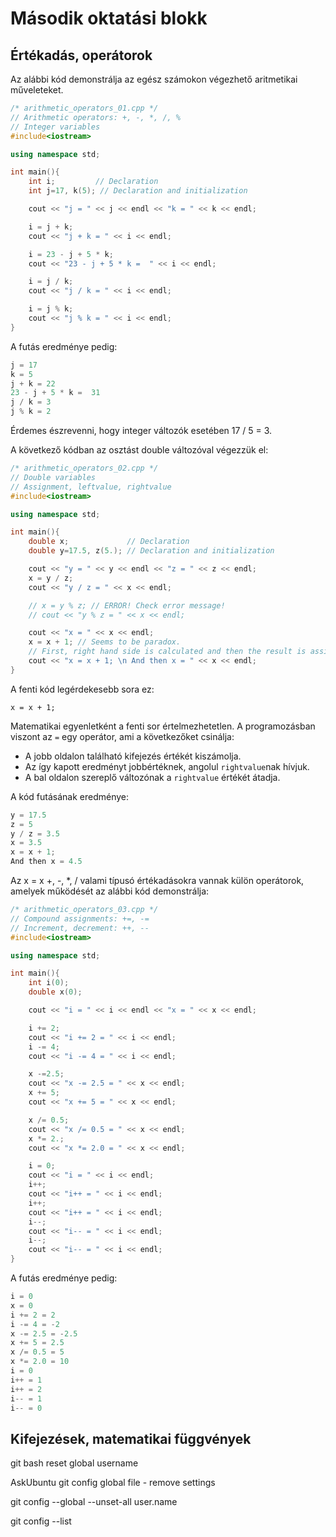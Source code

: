 # Második  oktatási blokk

## Értékadás, operátorok

Az alábbi kód demonstrálja az egész számokon végezhető aritmetikai műveleteket.

```c++
/* arithmetic_operators_01.cpp */
// Arithmetic operators: +, -, *, /, %
// Integer variables
#include<iostream>

using namespace std;

int main(){
    int i;         // Declaration
    int j=17, k(5); // Declaration and initialization

    cout << "j = " << j << endl << "k = " << k << endl;

    i = j + k;
    cout << "j + k = " << i << endl;

    i = 23 - j + 5 * k;
    cout << "23 - j + 5 * k =  " << i << endl;

    i = j / k;
    cout << "j / k = " << i << endl;

    i = j % k;
    cout << "j % k = " << i << endl;
}
```

A futás eredménye pedig:

```c++
j = 17
k = 5
j + k = 22
23 - j + 5 * k =  31
j / k = 3
j % k = 2
```

Érdemes észrevenni, hogy integer változók esetében 17 / 5 = 3.

A következő kódban az osztást double változóval végezzük el:

```c++
/* arithmetic_operators_02.cpp */
// Double variables
// Assignment, leftvalue, rightvalue
#include<iostream>

using namespace std;

int main(){
    double x;             // Declaration
    double y=17.5, z(5.); // Declaration and initialization

    cout << "y = " << y << endl << "z = " << z << endl;
    x = y / z;
    cout << "y / z = " << x << endl;

    // x = y % z; // ERROR! Check error message!
    // cout << "y % z = " << x << endl;

    cout << "x = " << x << endl;
    x = x + 1; // Seems to be paradox. 
    // First, right hand side is calculated and then the result is assigned to left-hand-side variable.
    cout << "x = x + 1; \n And then x = " << x << endl;
}
```

A fenti kód legérdekesebb sora ez:

`x = x + 1;` 

Matematikai egyenletként a fenti sor értelmezhetetlen. A programozásban viszont az `=` egy operátor, ami a következőket csinálja:
- A jobb oldalon található kifejezés értékét kiszámolja.
- Az így kapott eredményt jobbértéknek, angolul `rightvalue`nak hívjuk.
- A bal oldalon szereplő változónak a `rightvalue` értékét átadja.

A kód futásának eredménye:

```c++
y = 17.5
z = 5
y / z = 3.5
x = 3.5
x = x + 1; 
And then x = 4.5
```

Az x = x +, -, *, / valami típusó értékadásokra vannak külön operátorok, amelyek működését az alábbi kód demonstrálja:

```c++
/* arithmetic_operators_03.cpp */
// Compound assignments: +=, -=
// Increment, decrement: ++, --
#include<iostream>

using namespace std;

int main(){
    int i(0);
    double x(0);

    cout << "i = " << i << endl << "x = " << x << endl;

    i += 2;
    cout << "i += 2 = " << i << endl;
    i -= 4;
    cout << "i -= 4 = " << i << endl;

    x -=2.5;
    cout << "x -= 2.5 = " << x << endl;
    x += 5;
    cout << "x += 5 = " << x << endl;

    x /= 0.5;
    cout << "x /= 0.5 = " << x << endl;
    x *= 2.;
    cout << "x *= 2.0 = " << x << endl;

    i = 0;
    cout << "i = " << i << endl;
    i++;
    cout << "i++ = " << i << endl;
    i++;
    cout << "i++ = " << i << endl;
    i--;
    cout << "i-- = " << i << endl;
    i--;
    cout << "i-- = " << i << endl;
}
```

A futás eredménye pedig:

```c++
i = 0
x = 0
i += 2 = 2
i -= 4 = -2
x -= 2.5 = -2.5
x += 5 = 2.5
x /= 0.5 = 5
x *= 2.0 = 10
i = 0
i++ = 1
i++ = 2
i-- = 1
i-- = 0
```

## Kifejezések, matematikai függvények

git bash reset global username

AskUbuntu git config global file - remove settings

git config --global --unset-all user.name

git config --list